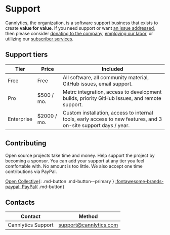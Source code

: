 # Support

Cannlytics, the organization, is a software support business that exists to create **value for value**. If you need support or want [an issue addressed](https://github.com/cannlytics/cannlytics/issues), then please consider [donating to the company](https://opencollective.com/cannlytics-company), [employing our labor](https://cannlytics.com/support), or utilizing our [subscriber services](https://cannlytics.com/subscribe).

## Support tiers

| Tier | Price | Included |
| ------- | ---- | ------ |
| Free | Free | All software, all community material,  GitHub issues, email support. |
| Pro | $500 / mo. | Metrc integration, access to development builds, priority GitHub Issues, and remote support. |
| Enterprise | $2000 / mo. | Custom installation, access to internal tools, early access to new features, and 3 on-site support days / year. |

## Contributing

Open source projects take time and money. Help support the project by becoming a sponsor. You can add your support at any tier you feel comfortable with. No amount is too little. We also accept one time contributions via PayPal.

[Open Collective](https://opencollective.com/cannlytics-company){: .md-button .md-button--primary }
[:fontawesome-brands-paypal: PayPal](https://www.paypal.me/cannlytics){ .md-button}
<!-- TODO: Links to contributing! -->


## Contacts

| Contact | Method |
| ------- | ------ |
| Cannlytics Support | <support@cannlytics.com> |
